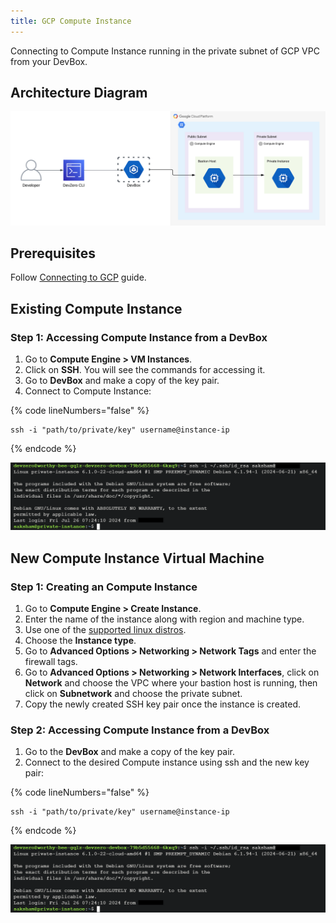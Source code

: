 ```yaml
---
title: GCP Compute Instance
---
```

Connecting to Compute Instance running in the private subnet of GCP VPC from your DevBox.

## Architecture Diagram

![GCP Compute Instance Architecture](../../../.gitbook/assets/gcp-compute-instance-architecture.png)

## Prerequisites

Follow [Connecting to GCP](../../existing-network/connecting-to-gcp.md) guide.

## Existing Compute Instance

### Step 1: Accessing Compute Instance from a DevBox

1. Go to **Compute Engine > VM Instances**.
2. Click on **SSH**. You will see the commands for accessing it.
3. Go to **DevBox** and make a copy of the key pair.
4. Connect to Compute Instance:

{% code lineNumbers="false" %}
```
ssh -i "path/to/private/key" username@instance-ip
```
{% endcode %}

![GCP Compute Instance Access](../../../.gitbook/assets/compute-instance-access.png)

## New Compute Instance Virtual Machine

### Step 1: Creating an Compute Instance

1. Go to **Compute Engine > Create Instance**.
2. Enter the name of the instance along with region and machine type.
3. Use one of the [supported linux distros](https://console.cloud.google.com/compute/images).
4. Choose the **Instance type**.
5. Go to **Advanced Options > Networking > Network Tags** and enter the firewall tags.
6. Go to **Advanced Options > Networking > Network Interfaces**, click on **Network** and choose the VPC where your bastion host is running, then click on **Subnetwork** and choose the private subnet.
7. Copy the newly created SSH key pair once the instance is created.

### Step 2: Accessing Compute Instance from a DevBox

1. Go to the **DevBox** and make a copy of the key pair.
2. Connect to the desired Compute instance using ssh and the new key pair:

{% code lineNumbers="false" %}
```
ssh -i "path/to/private/key" username@instance-ip
```
{% endcode %}

![GCP Compute Instance Access](../../../.gitbook/assets/compute-instance-access.png)
